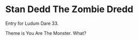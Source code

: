 Stan Dedd The Zombie Dredd
==========================

Entry for Ludum Dare 33. 

Theme is You Are The Monster. What?
